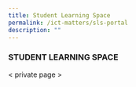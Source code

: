 ```yaml
---
title: Student Learning Space
permalink: /ict-matters/sls-portal
description: ""
---
```




### STUDENT LEARNING SPACE

< private page >
